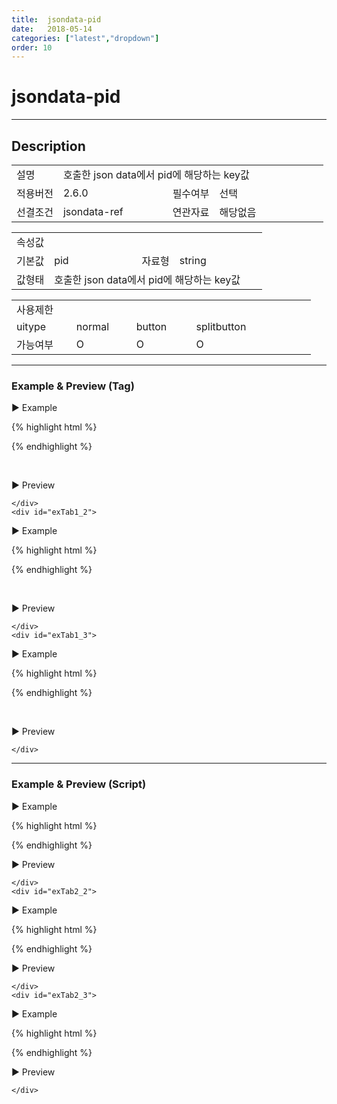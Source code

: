 ```yaml
---
title:  jsondata-pid
date:   2018-05-14
categories: ["latest","dropdown"]
order: 10
---
```


jsondata-pid
===

---

## Description

<table style="width:100%">
    <colgroup>
        <col width="15%"/>
        <col width="35%"/>
        <col width="15%"/>
        <col width="35%"/>
    </colgroup>
    <tr>
        <td class="tdTitle tdBg">설명</td>
        <td colspan="3">호출한 json data에서 pid에 해당하는 key값</td>
    </tr>
    <tr>
        <td class="tdTitle tdBg">적용버전</td>
        <td>2.6.0</td>
        <td class="tdTitle tdBg">필수여부</td>
        <td>선택</td>
    </tr>
    <tr>
        <td class="tdTitle tdBg">선결조건</td>
        <td>jsondata-ref</td>
        <td class="tdTitle tdBg">연관자료</td>
        <td>해당없음</td>
    </tr>
</table>
<table style="width:100%">
    <colgroup>
        <col width="15%"/>
        <col width="35%"/>
        <col width="15%"/>
        <col width="35%"/>
    </colgroup>
    <tr>
        <td class="tdTitle tdBg tdCenter" colspan="4">속성값</td>
    </tr>
    <tr>
        <td class="tdTitle tdBg">기본값</td>
        <td>pid</td>
        <td class="tdTitle tdBg">자료형</td>
        <td>string</td>
    </tr>
    <tr>
        <td class="tdTitle tdBg">값형태</td>
        <td colspan="3">호출한 json data에서 pid에 해당하는 key값</td>
    </tr>
</table>
<table style="width:100%">
    <colgroup>
        <col width="20%"/>
        <col width="20%"/>
        <col width="20%"/>
        <col width="20%"/>
        <col width="20%"/>
    </colgroup>
    <tr>
        <td class="tdTitle tdBg tdCenter" colspan="5">사용제한</td>
    </tr>
    <tr>
        <td class="tdTitle tdBg">uitype</td>
        <td class="tdCenter">normal</td>
        <td class="tdCenter">button</td>
        <td class="tdCenter">splitbutton</td>
        <td></td>
    </tr>
    <tr>
        <td class="tdTitle tdBg">가능여부</td>
        <td class="tdBlue tdCenter">O</td>
        <td class="tdBlue tdCenter">O</td>
        <td class="tdBlue tdCenter">O</td>
        <td></td>
    </tr>
</table>

---
### Example & Preview (Tag)

<script>
    var jsondata = [
        {id : '1', pidKey : '-1', text : 'input'},
        {id : '1_1', pidKey : '1', text : 'text'},
        {id : '1_2', pidKey : '1', text : 'password'},
        {id : '1_1_1', pidKey : '1_1', text : 'init'},
        {id : '2', pidKey : '-1', text : 'picker'},
        {id : '3', pidKey : '-1', text : 'radio'},
        {id : '4', pidKey : '-1', text : 'select'}
    ];
</script>

<sbux-tabs id="exTab1" name="exTab1" uitype="normal" title-target-id-array="exTab1_1^exTab1_2^exTab1_3" title-text-array="normal(변동형)^button(변동형)^splitbutton(변동형)" is-scrollable="false">
</sbux-tabs>
<div class="tab-content">
    <div id="exTab1_1">

▶ Example

{% highlight html %}
<script>
    var jsondata = [
        {id : '1', pidKey : '-1', text : 'input'},
        {id : '1_1', pidKey : '1', text : 'text'},
        {id : '1_2', pidKey : '1', text : 'password'},
        {id : '1_1_1', pidKey : '1_1', text : 'init'},
        {id : '2', pidKey : '-1', text : 'picker'},
        {id : '3', pidKey : '-1', text : 'radio'},
        {id : '4', pidKey : '-1', text : 'select'}
    ];
</script>
<sbux-dropdown id="sbIdx1_1" name="sbTagNm1_1" uitype="normal" jsondata-ref="jsondata" text="SBUx normal dropdown" jsondata-pid="pidKey"></sbux-dropdown>
{% endhighlight %}


<br>

▶ Preview 

<sbux-dropdown id="sbIdx1_1" name="sbTagNm1_1" uitype="normal" jsondata-ref="jsondata" text="SBUx normal dropdown" jsondata-pid="pidKey"></sbux-dropdown>

    </div>
    <div id="exTab1_2">

▶ Example

{% highlight html %}
<script>
    var jsondata = [
        {id : '1', pidKey : '-1', text : 'input'},
        {id : '1_1', pidKey : '1', text : 'text'},
        {id : '1_2', pidKey : '1', text : 'password'},
        {id : '1_1_1', pidKey : '1_1', text : 'init'},
        {id : '2', pidKey : '-1', text : 'picker'},
        {id : '3', pidKey : '-1', text : 'radio'},
        {id : '4', pidKey : '-1', text : 'select'}
    ];
</script>
<sbux-dropdown id="sbIdx1_2" name="sbTagNm1_2" uitype="button" jsondata-ref="jsondata" text="SBUx button dropdown" jsondata-pid="pidKey"></sbux-dropdown>
{% endhighlight %}


<br>

▶ Preview 

<sbux-dropdown id="sbIdx1_2" name="sbTagNm1_2" uitype="button" jsondata-ref="jsondata" text="SBUx button dropdown" jsondata-pid="pidKey"></sbux-dropdown>

    </div>
    <div id="exTab1_3">

▶ Example

{% highlight html %}
<script>
    var jsondata = [
        {id : '1', pidKey : '-1', text : 'input'},
        {id : '1_1', pidKey : '1', text : 'text'},
        {id : '1_2', pidKey : '1', text : 'password'},
        {id : '1_1_1', pidKey : '1_1', text : 'init'},
        {id : '2', pidKey : '-1', text : 'picker'},
        {id : '3', pidKey : '-1', text : 'radio'},
        {id : '4', pidKey : '-1', text : 'select'}
    ];
</script>
<sbux-dropdown id="sbIdx1_3" name="sbTagNm1_3" uitype="splitbutton" jsondata-ref="jsondata" text="SBUx splitbutton dropdown" jsondata-pid="pidKey"></sbux-dropdown>
{% endhighlight %}


<br>

▶ Preview 

<sbux-dropdown id="sbIdx1_3" name="sbTagNm1_3" uitype="splitbutton" jsondata-ref="jsondata" text="SBUx splitbutton dropdown" jsondata-pid="pidKey"></sbux-dropdown>

    </div>
</div>

---
### Example & Preview (Script)

<sbux-tabs id="exTab2" name="exTab2" uitype="normal" title-target-id-array="exTab2_1^exTab2_2^exTab2_3" title-text-array="normal(변동형)^button(변동형)^splitbutton(변동형)" is-scrollable="false">
</sbux-tabs>
<div class="tab-content">
    <div id="exTab2_1">

▶ Example

{% highlight html %}
<div id="sbArea2_1"></div>
<script>
    var jsondata = [
        {id : '1', pidKey : '-1', text : 'input'},
        {id : '1_1', pidKey : '1', text : 'text'},
        {id : '1_2', pidKey : '1', text : 'password'},
        {id : '1_1_1', pidKey : '1_1', text : 'init'},
        {id : '2', pidKey : '-1', text : 'picker'},
        {id : '3', pidKey : '-1', text : 'radio'},
        {id : '4', pidKey : '-1', text : 'select'}
    ];
    $(document).ready(function(){
        $('#sbArea2_1').sbDropdown({
            name : 'sbScriptNm2_1',
            uitype : 'normal',
            jsondataRef : 'jsondata',
            text : 'SBUx normal dropdown',
            jsondataPid : 'pidKey'
        });
    }); 
</script>
{% endhighlight %}

<br>

▶ Preview 

<div id="sbArea2_1"></div>
<script>
    $(document).ready(function(){
        $('#sbArea2_1').sbDropdown({
            name : 'sbScriptNm2_1',
            uitype : 'normal',
            jsondataRef : 'jsondata',
            text : 'SBUx normal dropdown',
            jsondataPid : 'pidKey'
        });
    }); 
</script>

    </div>
    <div id="exTab2_2">

▶ Example

{% highlight html %}
<div id="sbArea2_2"></div>
<script>
    var jsondata = [
        {id : '1', pidKey : '-1', text : 'input'},
        {id : '1_1', pidKey : '1', text : 'text'},
        {id : '1_2', pidKey : '1', text : 'password'},
        {id : '1_1_1', pidKey : '1_1', text : 'init'},
        {id : '2', pidKey : '-1', text : 'picker'},
        {id : '3', pidKey : '-1', text : 'radio'},
        {id : '4', pidKey : '-1', text : 'select'}
    ];
    $(document).ready(function(){
        $('#sbArea2_2').sbDropdown({
            name : 'sbScriptNm2_2',
            uitype : 'button',
            jsondataRef : 'jsondata',
            text : 'SBUx button dropdown',
            jsondataPid : 'pidKey'
        });
    }); 
</script>
{% endhighlight %}

<br>

▶ Preview 

<div id="sbArea2_2"></div>
<script>
    $(document).ready(function(){
        $('#sbArea2_2').sbDropdown({
            name : 'sbScriptNm2_2',
            uitype : 'button',
            jsondataRef : 'jsondata',
            text : 'SBUx button dropdown',
            jsondataPid : 'pidKey'
        });
    }); 
</script>

    </div>
    <div id="exTab2_3">

▶ Example

{% highlight html %}
<div id="sbArea2_3"></div>
<script>
    var jsondata = [
        {id : '1', pidKey : '-1', text : 'input'},
        {id : '1_1', pidKey : '1', text : 'text'},
        {id : '1_2', pidKey : '1', text : 'password'},
        {id : '1_1_1', pidKey : '1_1', text : 'init'},
        {id : '2', pidKey : '-1', text : 'picker'},
        {id : '3', pidKey : '-1', text : 'radio'},
        {id : '4', pidKey : '-1', text : 'select'}
    ];
    $(document).ready(function(){
        $('#sbArea2_3').sbDropdown({
            name : 'sbScriptNm2_3',
            uitype : 'splitbutton',
            jsondataRef : 'jsondata',
            text : 'SBUx splitbutton dropdown',
            jsondataPid : 'pidKey'
        });
    }); 
</script>
{% endhighlight %}

<br>

▶ Preview 

<div id="sbArea2_3"></div>
<script>
    $(document).ready(function(){
        $('#sbArea2_3').sbDropdown({
            name : 'sbScriptNm2_3',
            uitype : 'splitbutton',
            jsondataRef : 'jsondata',
            text : 'SBUx splitbutton dropdown',
            jsondataPid : 'pidKey'
        });
    }); 
</script>

    </div>
</div>
